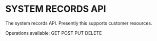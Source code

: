 # SYSTEM RECORDS API
The system records API. Presently this supports customer resources.

Operations available:
GET
POST
PUT
DELETE
